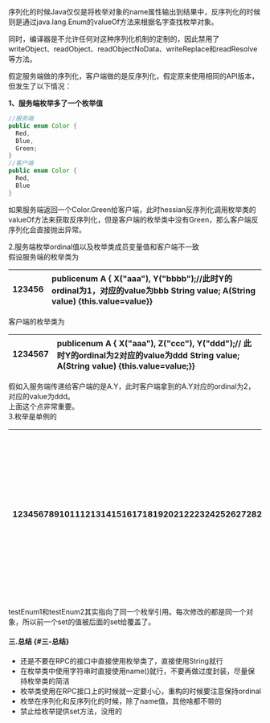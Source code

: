序列化的时候Java仅仅是将枚举对象的name属性输出到结果中，反序列化的时候则是通过java.lang.Enum的valueOf方法来根据名字查找枚举对象。

同时，编译器是不允许任何对这种序列化机制的定制的，因此禁用了writeObject、readObject、readObjectNoData、writeReplace和readResolve等方法。

假定服务端做的序列化，客户端做的是反序列化，假定原来使用相同的API版本，但发生了以下情况：

**1、服务端枚举多了一个枚举值**

```java
//服务端
public enum Color {
  Red,
  Blue,
  Green;
}
//客户端
public enum Color {
  Red,
  Blue
}
```

如果服务端返回一个Color.Green给客户端，此时hessian反序列化调用枚举类的valueOf方法来获取反序列化，但是客户端的枚举类中没有Green，那么客户端反序列化会直接抛出异常。



2.服务端枚举ordinal值以及枚举类成员变量值和客户端不一致  
假设服务端的枚举类为

| 123456 | publicenum A {  X\("aaa"\),  Y\("bbbb"\);//此时Y的ordinal为1，对应的value为bbb  String value;  A\(String value\) {this.value=value}} |
| :--- | :--- |


客户端的枚举类为

| 1234567 | publicenum A {  X\("aaa"\),  Z\("ccc"\),  Y\("ddd"\);// 此时Y的ordinal为2对应的value为ddd  String value;  A\(String value\) {this.value=value;}} |
| :--- | :--- |


假如入服务端传递给客户端的是A.Y，此时客户端拿到的A.Y对应的ordinal为2，对应的value为ddd。  
上面这个点非常重要。  
3.枚举是单例的

| 1234567891011121314151617181920212223242526272829303132 | publicenum TestEnum {        XX\("xx"\);        TestEnum\(String value\) {        this.value = value;    }        String value;        public String getValue\(\) {        return value;    }        publicvoidsetValue\(String value\) {        this.value = value;    }}publicclassTest {publicstaticvoidmain\(String\[\] rgs\) {        TestEnum testEnum1 = TestEnum.XX;        TestEnum testEnum2 = TestEnum.XX;                testEnum1.setValue\("XX"\);        testEnum2.setValue\("YY"\);        System.out.println\(testEnum1.value\); // 输出 YY        System.out.println\(testEnum2.value\); // 输出 YY    }} |
| :--- | :--- |


testEnum1和testEnum2其实指向了同一个枚举引用。每次修改的都是同一个对象，所以前一个set的值被后面的set给覆盖了。

#### 三.总结 {#三-总结}

* 还是不要在RPC的接口中直接使用枚举类了，直接使用String就行
* 在枚举类中使用字符串时直接使用name\(\)就行，不要再做过度封装，尽量保持枚举类的简洁
* 枚举类使用在RPC接口上的时候就一定要小心，重构的时候要注意保持ordinal
* 枚举在序列化和反序列化的时候，除了name值，其他啥都不带的
* 禁止给枚举提供set方法，没用的



